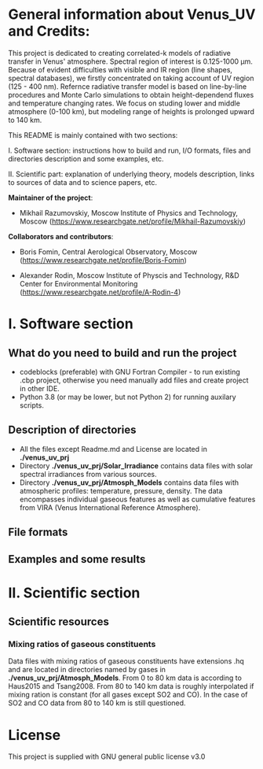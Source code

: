 # General information about Venus_UV and Credits:
This project is dedicated to creating correlated-k models of radiative transfer in Venus' atmosphere. Spectral region of interest is
0.125-1000 μm. Because of evident difficulties with visible and IR region (line shapes, spectral databases), we firstly concentrated on taking account of UV region (125 - 400 nm). Refernce radiative transfer model is based on line-by-line procedures and Monte Carlo simulations to obtain height-dependend fluxes and temperature changing rates. We focus on studing lower and middle atmosphere (0-100 km), but modeling range of heights is prolonged upward to 140 km.

This README is mainly contained with two sections: 

I. Software section: instructions how to build and run, I/O formats, files and directories description and some examples, etc. 

II. Scientific part: explanation of underlying theory, models description, links to sources of data and to science papers, etc.

**Maintainer of the project**: 

- Mikhail Razumovskiy, Moscow Institute of Physics and Technology, Moscow
(https://www.researchgate.net/profile/Mikhail-Razumovskiy)

**Collaborators and contributors**:

- Boris Fomin, Central Aerological Observatory, Moscow
(https://www.researchgate.net/profile/Boris-Fomin)


- Alexander Rodin, Moscow Institute of Physcis and Technology, R&D Center for Environmental Monitoring
(https://www.researchgate.net/profile/A-Rodin-4)


# I. Software section

## What do you need to build and run the project
 
- codeblocks (preferable) with GNU Fortran Compiler - to run existing .cbp project, otherwise you need manually add files and create project in other IDE.
- Python 3.8 (or may be lower, but not Python 2) for running auxilary scripts.

## Description of directories

-  All the files except Readme.md and License are located in **./venus_uv_prj**
-  Directory **./venus_uv_prj/Solar_Irradiance** contains data files with solar spectral irradiances from various sources.
-  Directory **./venus_uv_prj/Atmosph_Models** contains data files with atmospheric profiles: temperature, pressure, density. The data encompasses individual gaseous features as well as cumulative features from VIRA (Venus International Reference Atmosphere).

## File formats

## Examples and some results

# II. Scientific section

## Scientific resources

### Mixing ratios of gaseous constituents

Data files with mixing ratios of gaseous constituents have extensions .hq and are located in directories named by gases in **./venus_uv_prj/Atmosph_Models**. From 0 to 80 km data is according to Haus2015 and Tsang2008. From 80 to 140 km data is roughly interpolated if mixing ration is constant (for all gases except SO2 and CO). In the case of SO2 and CO data from 80 to 140 km is still questioned.

# License

This project is supplied with GNU general public license v3.0
